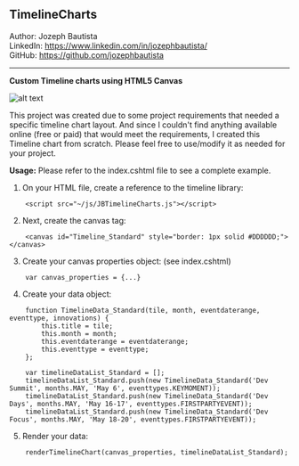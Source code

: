 ## TimelineCharts

Author: Jozeph Bautista\
LinkedIn: https://www.linkedin.com/in/jozephbautista/ \
GitHub: https://github.com/jozephbautista

---

**Custom Timeline charts using HTML5 Canvas**

![alt text](https://github.com/jozephbautista/JBTimelineCharts/blob/master/wwwroot/images/TimelineChart-Standard.JPG?raw=true)

This project was created due to some project requirements that needed a specific timeline chart layout. And since I couldn't find anything available online (free or paid) that would meet the requirements, I created this Timeline chart from scratch. Please feel free to use/modify it as needed for your project.

**Usage:** Please refer to the index.cshtml file to see a complete example.

1. On your HTML file, create a reference to the timeline library:

```
    <script src="~/js/JBTimelineCharts.js"></script>
```

2. Next, create the canvas tag:

```
    <canvas id="Timeline_Standard" style="border: 1px solid #DDDDDD;"></canvas>
```

3. Create your canvas properties object: (see index.cshtml)

```
    var canvas_properties = {...}
```

4. Create your data object:

```
    function TimelineData_Standard(tile, month, eventdaterange, eventtype, innovations) {
        this.title = tile;
        this.month = month;
        this.eventdaterange = eventdaterange;
        this.eventtype = eventtype;
    };

    var timelineDataList_Standard = [];
    timelineDataList_Standard.push(new TimelineData_Standard('Dev Summit', months.MAY, 'May 6', eventtypes.KEYMOMENT));
    timelineDataList_Standard.push(new TimelineData_Standard('Dev Days', months.MAY, 'May 16-17', eventtypes.FIRSTPARTYEVENT));
    timelineDataList_Standard.push(new TimelineData_Standard('Dev Focus', months.MAY, 'May 18-20', eventtypes.FIRSTPARTYEVENT));
```

5. Render your data:

```
    renderTimelineChart(canvas_properties, timelineDataList_Standard);
```


